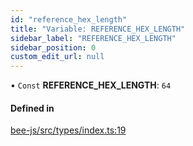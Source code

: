 ```yaml
---
id: "reference_hex_length"
title: "Variable: REFERENCE_HEX_LENGTH"
sidebar_label: "REFERENCE_HEX_LENGTH"
sidebar_position: 0
custom_edit_url: null
---
```


• `Const` **REFERENCE\_HEX\_LENGTH**: ``64``

#### Defined in

[bee-js/src/types/index.ts:19](https://github.com/ethersphere/bee-js/blob/74056cb/src/types/index.ts#L19)
